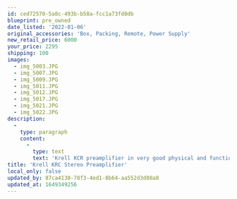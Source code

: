 ```yaml
---
id: ced72570-5a8c-493b-b58a-fcc1a73fd0db
blueprint: pre_owned
date_listed: '2022-01-06'
original_accessories: 'Box, Packing, Remote, Power Supply'
new_retail_price: 6000
your_price: 2295
shipping: 100
images:
  - img_5003.JPG
  - img_5007.JPG
  - img_5009.JPG
  - img_5011.JPG
  - img_5012.JPG
  - img_5017.JPG
  - img_5021.JPG
  - img_5022.JPG
description:
  -
    type: paragraph
    content:
      -
        type: text
        text: 'Krell KCR preamplifier in very good physical and functional condition. There are some scuffs on the top cover, which are depicted in the photos. The unit is just back from Krell and has been totally re-capped and checked over. Original box, packing, power supply, umbilical cord and remote are included. The unit is a one-owner item that was purchased new from an authorized dealer around 1992. Sold as new for $6,000.00'
title: 'Krell KRC Stereo Preamplifier'
local_only: false
updated_by: 87ca4130-78f3-4ed1-8b64-aa552d3d08a8
updated_at: 1649349256
---
```

